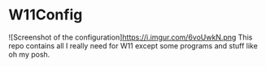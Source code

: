 # W11Config
![Screenshot of the configuration]https://i.imgur.com/6voUwkN.png
This repo contains all I really need for W11 except some programs and stuff like oh my posh.
